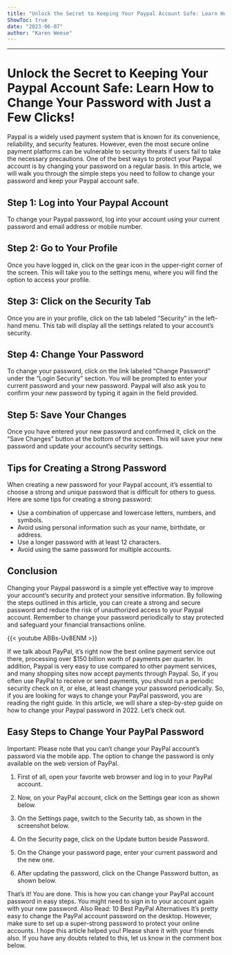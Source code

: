 ```yaml
---
title: "Unlock the Secret to Keeping Your Paypal Account Safe: Learn How to Change Your Password with Just a Few Clicks!"
ShowToc: true 
date: "2023-06-07"
author: "Karen Weese"
---
```

*****
# Unlock the Secret to Keeping Your Paypal Account Safe: Learn How to Change Your Password with Just a Few Clicks!

Paypal is a widely used payment system that is known for its convenience, reliability, and security features. However, even the most secure online payment platforms can be vulnerable to security threats if users fail to take the necessary precautions. One of the best ways to protect your Paypal account is by changing your password on a regular basis. In this article, we will walk you through the simple steps you need to follow to change your password and keep your Paypal account safe.

## Step 1: Log into Your Paypal Account

To change your Paypal password, log into your account using your current password and email address or mobile number.

## Step 2: Go to Your Profile

Once you have logged in, click on the gear icon in the upper-right corner of the screen. This will take you to the settings menu, where you will find the option to access your profile.

## Step 3: Click on the Security Tab

Once you are in your profile, click on the tab labeled “Security” in the left-hand menu. This tab will display all the settings related to your account’s security.

## Step 4: Change Your Password

To change your password, click on the link labeled “Change Password” under the “Login Security” section. You will be prompted to enter your current password and your new password. Paypal will also ask you to confirm your new password by typing it again in the field provided.

## Step 5: Save Your Changes

Once you have entered your new password and confirmed it, click on the “Save Changes” button at the bottom of the screen. This will save your new password and update your account’s security settings.

## Tips for Creating a Strong Password

When creating a new password for your Paypal account, it’s essential to choose a strong and unique password that is difficult for others to guess. Here are some tips for creating a strong password:

- Use a combination of uppercase and lowercase letters, numbers, and symbols.
- Avoid using personal information such as your name, birthdate, or address.
- Use a longer password with at least 12 characters.
- Avoid using the same password for multiple accounts.

## Conclusion

Changing your Paypal password is a simple yet effective way to improve your account’s security and protect your sensitive information. By following the steps outlined in this article, you can create a strong and secure password and reduce the risk of unauthorized access to your Paypal account. Remember to change your password periodically to stay protected and safeguard your financial transactions online.

{{< youtube ABBs-Uv8ENM >}} 



If we talk about PayPal, it’s right now the best online payment service out there, processing over $150 billion worth of payments per quarter. In addition, Paypal is very easy to use compared to other payment services, and many shopping sites now accept payments through Paypal.
So, if you often use PayPal to receive or send payments, you should run a periodic security check on it, or else, at least change your password periodically.
So, if you are looking for ways to change your PayPal password, you are reading the right guide. In this article, we will share a step-by-step guide on how to change your Paypal password in 2022. Let’s check out.

 
## Easy Steps to Change Your PayPal Password


Important: Please note that you can’t change your PayPal account’s password via the mobile app. The option to change the password is only available on the web version of PayPal.
1. First of all, open your favorite web browser and log in to your PayPal account.

2. Now, on your PayPal account, click on the Settings gear icon as shown below.

3. On the Settings page, switch to the Security tab, as shown in the screenshot below.

4. On the Security page, click on the Update button beside Password.

5. On the Change your password page, enter your current password and the new one.
6. After updating the password, click on the Change Password button, as shown below.

That’s it! You are done. This is how you can change your PayPal account password in easy steps. You might need to sign in to your account again with your new password.
Also Read: 10 Best PayPal Alternatives
It’s pretty easy to change the PayPal account password on the desktop. However, make sure to set up a super-strong password to protect your online accounts. I hope this article helped you! Please share it with your friends also. If you have any doubts related to this, let us know in the comment box below.




